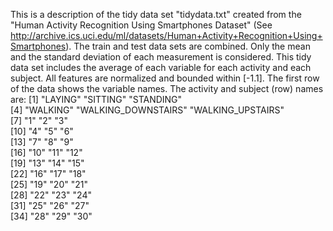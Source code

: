 This is a description of the tidy data set "tidydata.txt" created from the "Human Activity Recognition Using Smartphones Dataset" (See http://archive.ics.uci.edu/ml/datasets/Human+Activity+Recognition+Using+Smartphones). The train and test data sets are combined. Only the mean and the standard deviation of each measurement is considered. This tidy data set includes the average of each variable for each activity and each subject. All features are normalized and bounded within [-1.1]. The first row of the data shows the variable names. The activity and subject (row) names are:
[1] "LAYING"             "SITTING"            "STANDING"          
[4] "WALKING"            "WALKING_DOWNSTAIRS" "WALKING_UPSTAIRS"  
[7] "1"                  "2"                  "3"                 
[10] "4"                  "5"                  "6"                 
[13] "7"                  "8"                  "9"                 
[16] "10"                 "11"                 "12"                
[19] "13"                 "14"                 "15"                
[22] "16"                 "17"                 "18"                
[25] "19"                 "20"                 "21"                
[28] "22"                 "23"                 "24"                
[31] "25"                 "26"                 "27"                
[34] "28"                 "29"                 "30"  
